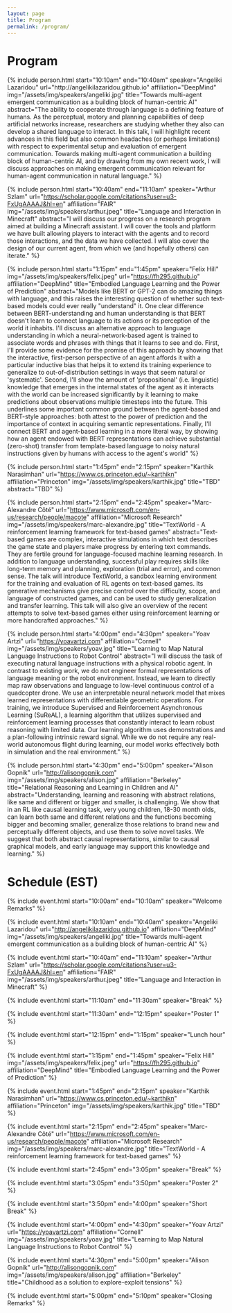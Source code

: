```yaml
---
layout: page
title: Program
permalink: /program/
---
```



# Program

<div class="container">
{% include person.html start="10:10am" end="10:40am"
  speaker="Angeliki Lazaridou"
  url="http://angelikilazaridou.github.io"
  affiliation="DeepMind"
  img="/assets/img/speakers/angeliki.jpg"
  title="Towards multi-agent emergent communication as a building block of human-centric AI"
  abstract="The ability to cooperate through language is a defining feature of humans. As the perceptual, motory and planning capabilities of deep artificial networks increase, researchers are studying whether they also can develop a shared language to interact. In this talk, I will highlight recent advances in this field but also common headaches (or perhaps limitations) with respect to experimental setup and evaluation of emergent communication. Towards making multi-agent communication a building block of human-centric AI, and by drawing from my own recent work, I will discuss approaches on making emergent communication relevant for human-agent communication in natural language."
  %}

{% include person.html start="10:40am" end="11:10am"
  speaker="Arthur Szlam"
  url="https://scholar.google.com/citations?user=u3-FxUgAAAAJ&hl=en"
  affiliation="FAIR"
  img="/assets/img/speakers/arthur.jpeg"
  title="Language and Interaction in Minecraft"
  abstract="I will discuss our progress on a research program aimed at building a Minecraft assistant. I will cover the tools and platform we have built allowing players to interact with the agents and to record those interactions, and the data we have collected. I will also cover the design of our current agent, from which we (and hopefully others) can iterate."
  %}

{% include person.html start="1:15pm" end="1:45pm"
  speaker="Felix Hill"
  img="/assets/img/speakers/felix.jpeg"
  url="https://fh295.github.io"
  affiliation="DeepMind"
  title="Embodied Language Learning and the Power of Prediction" 
  abstract="Models like BERT or GPT-2 can do amazing things with language, and this raises the interesting question of whether such text-based models could ever really \"understand\" it. One clear difference between BERT-understanding and human understanding is that BERT doesn't learn to connect language to its actions or its perception of the world it inhabits. I'll discuss an alternative approach to language understanding in which a neural-network-based agent is trained to associate words and phrases with things that it learns to see and do. First, I'll provide some evidence for the promise of this approach by showing that the interactive, first-person perspective of an agent affords it with a particular inductive bias that helps it to extend its training experience to generalize to out-of-distribution settings in ways that seem natural or 'systematic'. Second, I'll show the amount of 'propositional' (i.e. linguistic) knowledge that emerges in the internal states of the agent as it interacts with the world can be increased significantly by it learning to make predictions about observations multiple timesteps into the future. This underlines some important common ground between the agent-based and BERT-style approaches: both attest to the power of prediction and the importance of context in acquiring semantic representations. Finally, I'll connect BERT and agent-based learning in a more literal way, by showing how an agent endowed with BERT representations can achieve substantial (zero-shot) transfer from template-based language to noisy natural instructions given by humans with access to the agent's world"
  %}

{% include person.html start="1:45pm" end="2:15pm"
  speaker="Karthik Narasimhan"
  url="https://www.cs.princeton.edu/~karthikn"
  affiliation="Princeton"
  img="/assets/img/speakers/karthik.jpg"
  title="TBD"
  abstract="TBD"
%}

{% include person.html start="2:15pm" end="2:45pm"
  speaker="Marc-Alexandre Côté"
  url="https://www.microsoft.com/en-us/research/people/macote"
  affiliation="Microsoft Research"
  img="/assets/img/speakers/marc-alexandre.jpg"
  title="TextWorld - A reinforcement learning framework for text-based games"
  abstract="Text-based games are complex, interactive simulations in which text describes the game state and players make progress by entering text commands. They are fertile ground for language-focused machine learning research. In addition to language understanding, successful play requires skills like long-term memory and planning, exploration (trial and error), and common sense. The talk will introduce TextWorld, a sandbox learning environment for the training and evaluation of RL agents on text-based games. Its generative mechanisms give precise control over the difficulty, scope, and language of constructed games, and can be used to study generalization and transfer learning. This talk will also give an overview of the recent attempts to solve text-based games either using reinforcement learning or more handcrafted approaches."
  %}

{% include person.html start="4:00pm" end="4:30pm"
  speaker="Yoav Artzi"
  url="https://yoavartzi.com"
  affiliation="Cornell"
  img="/assets/img/speakers/yoav.jpg"
  title="Learning to Map Natural Language Instructions to Robot Control"
  abstract="I will discuss the task of executing natural language instructions with a physical robotic agent. In contrast to existing work, we do not engineer formal representations of language meaning or the robot environment. Instead, we learn to directly map raw observations and language to low-level continuous control of a quadcopter drone. We use an interpretable neural network model that mixes learned representations with differentiable geometric operations. For training, we introduce Supervised and Reinforcement Asynchronous Learning (SuReAL), a learning algorithm that utilizes supervised and reinforcement learning processes that constantly interact to learn robust reasoning with limited data. Our learning algorithm uses demonstrations and a plan-following intrinsic reward signal. While we do not require any real-world autonomous flight during learning, our model works effectively both in simulation and the real environment."
%}

{% include person.html start="4:30pm" end="5:00pm"
  speaker="Alison Gopnik"
  url="http://alisongopnik.com"
  img="/assets/img/speakers/alison.jpg"
  affiliation="Berkeley"
  title="Relational Reasoning and Learning in Children and AI"
  abstract="Understanding, learning and reasoning with abstract relations, like same and different or bigger and smaller, is challenging. We show that in an RL like causal learning task, very young children, 18-30 month olds, can learn both same and different relations and the functions becoming bigger and becoming smaller, generalize those relations to brand new and perceptually different objects, and use them to solve novel tasks. We suggest that both abstract causal representations, similar to causal graphical models, and early language may support this knowledge and learning."
%}
</div>



# Schedule (EST)

<table class="table">
{% include event.html start="10:00am" end="10:10am" speaker="Welcome Remarks" %}

{% include event.html start="10:10am" end="10:40am"
  speaker="Angeliki Lazaridou"
  url="http://angelikilazaridou.github.io"
  affiliation="DeepMind"
  img="/assets/img/speakers/angeliki.jpg"
  title="Towards multi-agent emergent communication as a building block of human-centric AI"
  %}

{% include event.html start="10:40am" end="11:10am"
  speaker="Arthur Szlam"
  url="https://scholar.google.com/citations?user=u3-FxUgAAAAJ&hl=en"
  affiliation="FAIR"
  img="/assets/img/speakers/arthur.jpeg"
  title="Language and Interaction in Minecraft"
  %}

{% include event.html start="11:10am" end="11:30am" speaker="Break" %}

{% include event.html start="11:30am" end="12:15pm" speaker="Poster 1" %}

{% include event.html start="12:15pm" end="1:15pm" speaker="Lunch hour" %}

{% include event.html start="1:15pm" end="1:45pm"
  speaker="Felix Hill"
  img="/assets/img/speakers/felix.jpeg"
  url="https://fh295.github.io"
  affiliation="DeepMind"
  title="Embodied Language Learning and the Power of Prediction" 
  %}

{% include event.html start="1:45pm" end="2:15pm"
  speaker="Karthik Narasimhan"
  url="https://www.cs.princeton.edu/~karthikn"
  affiliation="Princeton"
  img="/assets/img/speakers/karthik.jpg"
  title="TBD"
%}

{% include event.html start="2:15pm" end="2:45pm"
  speaker="Marc-Alexandre Côté"
  url="https://www.microsoft.com/en-us/research/people/macote"
  affiliation="Microsoft Research"
  img="/assets/img/speakers/marc-alexandre.jpg"
  title="TextWorld - A reinforcement learning framework for text-based games"
  %}

{% include event.html start="2:45pm" end="3:05pm" speaker="Break" %}

{% include event.html start="3:05pm" end="3:50pm" speaker="Poster 2" %}

{% include event.html start="3:50pm" end="4:00pm" speaker="Short Break" %}

{% include event.html start="4:00pm" end="4:30pm"
  speaker="Yoav Artzi"
  url="https://yoavartzi.com"
  affiliation="Cornell"
  img="/assets/img/speakers/yoav.jpg"
  title="Learning to Map Natural Language Instructions to Robot Control"
%}

{% include event.html start="4:30pm" end="5:00pm"
  speaker="Alison Gopnik"
  url="http://alisongopnik.com"
  img="/assets/img/speakers/alison.jpg"
  affiliation="Berkeley"
  title="Childhood as a solution to explore-exploit tensions"
%}

{% include event.html start="5:00pm" end="5:10pm" speaker="Closing Remarks" %}
</table>

